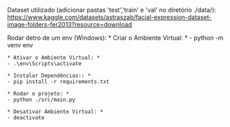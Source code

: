 Dataset utilizado (adicionar pastas 'test','train' e 'val' no diretório ./data/):
    https://www.kaggle.com/datasets/astraszab/facial-expression-dataset-image-folders-fer2013?resource=download

Rodar detro de um env (Windows):
    * Criar o Ambiente Virtual: *
    - python -m venv env
    
    * Ativar o Ambiente Virtual: *
    - .\env\Scripts\activate

    * Instalar Dependências:: *
    - pip install -r requirements.txt

    * Rodar o projeto: *
    - python ./src/main.py

    * Desativar Ambiente Virtual: *
    - deactivate